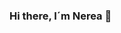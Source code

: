### Hi there, I´m Nerea 👋

<!--
**nereapardo/nereapardo** is a ✨ _special_ ✨ repository because its `README.md` (this file) appears on your GitHub profile.


```javascript
const nerea = {
  age: 29,
  role: 'Software Developer',
  portfolio: 'www.nereapardo.com',
  technologies: {
    front: ['Javascript', 'Typescript', 'React', 'Next.js', 'Redux', 'HTML', 'CSS', 'Tailwind CSS', 'Bootstrap'],
    back:  ['Node.js', 'Express.js', 'MongoDB'],
    other: ['Git', 'Github'],
  }
}
```
